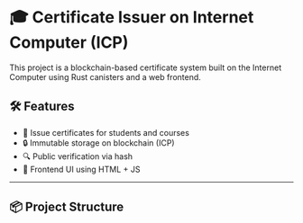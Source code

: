 # 🎓 Certificate Issuer on Internet Computer (ICP)

This project is a blockchain-based certificate system built on the Internet Computer using Rust canisters and a web frontend.

## 🛠 Features

- 📝 Issue certificates for students and courses
- 🔒 Immutable storage on blockchain (ICP)
- 🔍 Public verification via hash
- 🧩 Frontend UI using HTML + JS

---

## 📦 Project Structure

